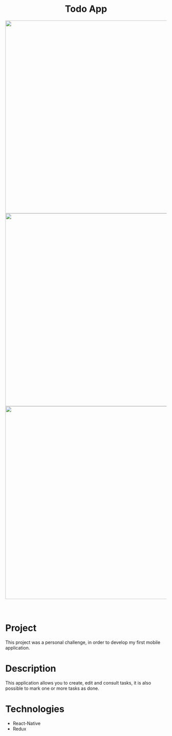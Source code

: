 <h1 align="center">Todo App</h1>


<div align="center">

<img src="https://user-images.githubusercontent.com/13355908/111907540-9a80d900-8a34-11eb-9215-4633e172a6b6.jpg" height="600px"/>

<img src="https://user-images.githubusercontent.com/13355908/111907685-327ec280-8a35-11eb-802a-fac2b76c65fd.jpg" height="600px"/>

<img src="https://user-images.githubusercontent.com/13355908/111907708-4cb8a080-8a35-11eb-99f7-80c5b639e789.jpg" height="600px"/>

</div>


<br/>
<br/>

# Project
This project was a personal challenge, in order to develop my first mobile application.

# Description
This application allows you to create, edit and consult tasks, it is also possible to mark one or more tasks as done.

# Technologies
- React-Native
- Redux

